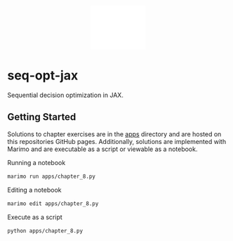 <p align="center">
  <img src="/docs/seq-opt-jax-logo.png" style="height: 100px; width:125px;"/>
</p>

# seq-opt-jax

Sequential decision optimization in JAX.

## Getting Started

Solutions to chapter exercises are in the [apps](./apps/) directory and are hosted on this repositories GitHub pages. Additionally, solutions are implemented with Marimo and are executable as a script or viewable as a notebook.

Running a notebook

```bash
marimo run apps/chapter_8.py
```

Editing a notebook

```bash
marimo edit apps/chapter_8.py
```

Execute as a script

```bash
python apps/chapter_8.py
```
